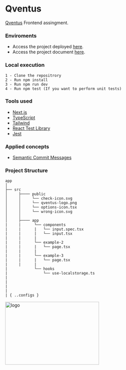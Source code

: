 # Qventus

[Qventus](https://qventus.com) Frontend assingment. 

### Enviroments

- Access the project deployed [here](https://qventus.aurelian.dev).
- Access the project document [here](https://docs.google.com/document/d/1IKiW6vvaysuuOaWWpId9E9PDSOIJcAD6S22YVUffg7U/edit#heading=h.xqk2mw6uywkn).

### Local execution

```
1 - Clone the repositrory
2 - Run npm install
3 - Run npm run dev
4 - Run npm test (If you want to perform unit tests)
```

### Tools used

- [Next.js](https://vercel.com/home)
- [TypeScript](https://www.typescriptlang.org)
- [Tailwind](https://tailwindcss.com)
- [React Test Library](https://testing-library.com)
- [Jest](https://jestjs.io/pt-BR)

### Applied concepts

- [Semantic Commit Messages](https://gist.github.com/joshbuchea/6f47e86d2510bce28f8e7f42ae84c716)

### Project Structure

```
app
│   
├── src
│     ├──── public
│     │     └── check-icon.svg
│     │     └── qventus-logo.png
│     │     └── options-icon.tsx
│     │     └── wrong-icon.svg
│     │            
│     ├──── app
|     |      └── components
|     |      |   └── input.spec.tsx
|     |      |   └── input.tsx
|     |      |
|     |      └── example-2
|     |      |   └── page.tsx
|     |      |
|     |      └── example-3
|     |      |   └── page.tsx
|     |      |
|            └── hooks
|                └── use-localstorage.ts
|
|         
|              
|
| { ..configs }          

```
<img src="https://qventus.com/wp-content/themes/gc-responsive/images/logo-qventus.svg" alt="logo" width="300" height="200">
